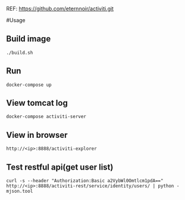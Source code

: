REF: https://github.com/eternnoir/activiti.git

#Usage

## Build image
    ./build.sh

## Run
    docker-compose up

## View tomcat log
    docker-compose activiti-server

## View in browser
    http://<ip>:8888/activiti-explorer

## Test restful api(get user list)
    curl -s --header "Authorization:Basic a2VybWl0Omtlcm1pdA==" http://<ip>:8888/activiti-rest/service/identity/users/ | python -mjson.tool

